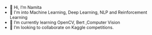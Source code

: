 - 👋 Hi, I’m Namita
- 👀 I'm into Machine Learning, Deep Learning, NLP and Reinforcement Learning
- 🌱 I’m currently learning OpenCV, Bert ,Computer Vision
- 💞️ I’m looking to collaborate on Kaggle competitions. 

<!---
namitamanchanda/namitamanchanda is a ✨ special ✨ repository because its `README.md` (this file) appears on your GitHub profile.
You can click the Preview link to take a look at your changes.
--->
